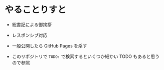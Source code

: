 # やることりすと

- 総書記による御挨拶
- レスポンシブ対応
- 一般公開したら GitHub Pages を杀す

- このリポジトリで `TODO:` で検索するといくつか細かい TODO もあると思うので参照
